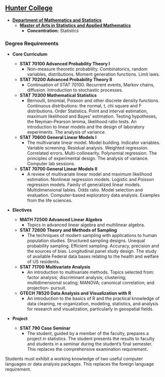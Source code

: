 ## [**Hunter College**](https://hunter.cuny.edu/)

- [**Department of Mathematics and Statistics**](http://math.hunter.cuny.edu/)
  - [**Master of Arts in Statistics and Applied Mathematics**](http://math.hunter.cuny.edu/graduate.shtml#stattrackI)
    - **Concentration:** Statistics

### Degree Requirements

- **Core Curriculum**
  - **STAT 70100 Advanced Probability Theory I**
    - Non-measure theoretic probability. Combinatorics, random variables, distributions. Moment generation functions. Limit laws.
  - **STAT 70200 Advanced Probability Theory II**
    - Continuation of STAT 70100. Recurrent events, Markov chains, diffusion. Introduction to stochastic processes.
  - **STAT 70300 Mathematical Statistics**
    - Bernoulli, binomial, Poisson and other discrete density functions. Continuous distributions: the normal, t, chi square and F distributions. Order Statistics. Point and interval estimation, maximum likelihood and Bayes’ estimation. Testing hypotheses, the Neyman-Pearson lemma, likelihood ratio tests. An introduction to linear models and the design of laboratory experiments. The analysis of variance.
  - **STAT 70600 General Linear Models I**
    - The multivariate linear model. Model building. Indicator variables. Variable screening. Residual analysis. Weighted regression. Correlated errors. Multi-collinearity. Polynomial regression. The principles of experimental design. The analysis of variance. Computer lab sessions.
  - **STAT 70700 General Linear Models II**
    - A review of multivariate linear model and maximum likelihood estimation. Nonlinear regression models. Logistic and Poisson regression models. Family of generalized linear models. Multidimensional tables. Odds ratio. Model selection and evaluation. Computer-based exploratory data analysis. Examples from the life sciences.

- **Electives**
  - **MATH 72500 Advanced Linear Algebra**
    - Topics in advanced linear algebra and multilinear algebra.
  - **STAT 72600 Theory and Methods of Sampling**
    - The techniques of modern sampling with applications to human population studies. Structured sampling designs. Unequal probability sampling. Efficient sampling. Accuracy, precision and the sources of bias. Longitudinal panel study design. The study of available Federal data bases relating to the health and welfare of US residents.
  - **STAT 71700 Multivariate Analysis**
    - An introduction to multivariate methods. Topics selected from: factor analysis; discriminant analysis; clustering; multidimensional scaling; MANOVA; canonical correlation; and projection- pursuit.
  - **GTECH 78520 Data Analysis and Visualization with R**
    - An introduction to the basics of R and the practical knowledge of data cleaning, re-organization, modeling, statistics, and analysis for research and visualization, particularly in geospatial fields.

- **Project**
  - **STAT 790 Case Seminar**
    - The student, guided by a member of the faculty, prepares a project in statistics. The student presents the results to faculty and students in a seminar during the student’s final semester. This replaces the comprehensive examination requirement.

Students must exhibit a working knowledge of two useful computer languages or data analysis packages. This replaces the foreign language requirement. 
